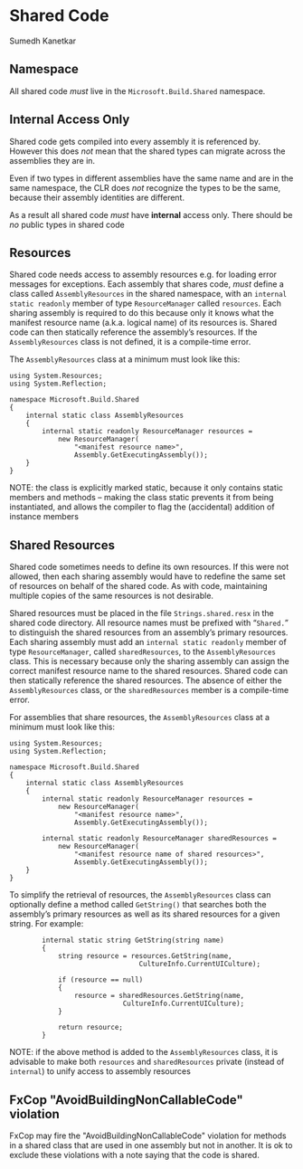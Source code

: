 # Shared Code

Sumedh Kanetkar

## Namespace

All shared code _must_ live in the `Microsoft.Build.Shared` namespace.

## Internal Access Only

Shared code gets compiled into every assembly it is referenced by. However this does _not_ mean that the shared types can migrate across the assemblies they are in.

Even if two types in different assemblies have the same name and are in the same namespace, the CLR does _not_ recognize the types to be the same, because their assembly identities are different.

As a result all shared code _must_ have **internal** access only. There should be _no_ public types in shared code

## Resources

Shared code needs access to assembly resources e.g. for loading error messages for exceptions. Each assembly that shares code, _must_ define a class called `AssemblyResources` in the shared namespace, with an `internal static readonly` member of type `ResourceManager` called `resources`. Each sharing assembly is required to do this because only it knows what the manifest resource name (a.k.a. logical name) of its resources is. Shared code can then statically reference the assembly’s resources. If the `AssemblyResources` class is not defined, it is a compile-time error.

The `AssemblyResources` class at a minimum must look like this:

```dotnet
using System.Resources;
using System.Reflection;

namespace Microsoft.Build.Shared
{
    internal static class AssemblyResources
    {
        internal static readonly ResourceManager resources =
            new ResourceManager(
                "<manifest resource name>",
                Assembly.GetExecutingAssembly());
    }
}
```

NOTE: the class is explicitly marked static, because it only contains static members and methods – making the class static prevents it from being instantiated, and allows the compiler to flag the (accidental) addition of instance members

## Shared Resources

Shared code sometimes needs to define its own resources. If this were not allowed, then each sharing assembly would have to redefine the same set of resources on behalf of the shared code. As with code, maintaining multiple copies of the same resources is not desirable.

Shared resources must be placed in the file `Strings.shared.resx` in the shared code directory. All resource names must be prefixed with “`Shared.`” to distinguish the shared resources from an assembly’s primary resources. Each sharing assembly must add an `internal static readonly` member of type `ResourceManager`, called `sharedResources`, to the `AssemblyResources` class. This is necessary because only the sharing assembly can assign the correct manifest resource name to the shared resources. Shared code can then statically reference the shared resources. The absence of either the `AssemblyResources` class, or the `sharedResources` member is a compile-time error.

For assemblies that share resources, the `AssemblyResources` class at a minimum must look like this:

```dotnet
using System.Resources;
using System.Reflection;

namespace Microsoft.Build.Shared
{
    internal static class AssemblyResources
    {
        internal static readonly ResourceManager resources =
            new ResourceManager(
                "<manifest resource name>",
                Assembly.GetExecutingAssembly());

        internal static readonly ResourceManager sharedResources =
            new ResourceManager(
                "<manifest resource name of shared resources>",
                Assembly.GetExecutingAssembly());
    }
}
```

To simplify the retrieval of resources, the `AssemblyResources` class can optionally define a method called `GetString()` that searches both the assembly’s primary resources as well as its shared resources for a given string. For example:

```dotnet
        internal static string GetString(string name)
        {
            string resource = resources.GetString(name,
                                CultureInfo.CurrentUICulture);

            if (resource == null)
            {
                resource = sharedResources.GetString(name,
                            CultureInfo.CurrentUICulture);
            }

            return resource;
        }
```

NOTE: if the above method is added to the `AssemblyResources` class, it is advisable to make both `resources` and `sharedResources` private (instead of `internal`) to unify access to assembly resources

## FxCop "AvoidBuildingNonCallableCode" violation

FxCop may fire the "AvoidBuildingNonCallableCode" violation for methods in a shared class that are used in one assembly but not in another. It is ok to exclude these violations with a note saying that the code is shared.
